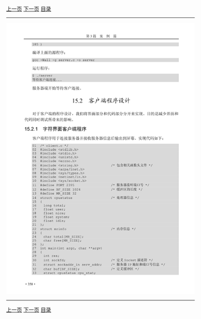 [上一页](369.md) [下一页](371.md) [目录](../README.md)

***

![370](../images/370.png)

***

[上一页](369.md) [下一页](371.md) [目录](../README.md)
